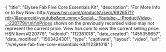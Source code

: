 {
    "title": "Elysee Fab Five Core Essentials Kit",
    "description": "For More Info or to Buy Now: http:\/\/www.hsn.com\/products\/seo\/6926571?rdr=1&sourceid=youtube&cm_mmc=Social-_-Youtube-_-ProductVideo-_-220779\r\n\r\nPrices shown on the previously recorded video may not represent the current price.  View hsn.com to view the current selling price. HSN Item #220779",
    "videoid": "112381018",
    "date_created": "1455359657",
    "date_modified": "1503424301",
    "type": "captivate",
    "layout": "video",
    "url": "\/v\/elysee-fab-five-core-essentials-kit\/112381018"
}